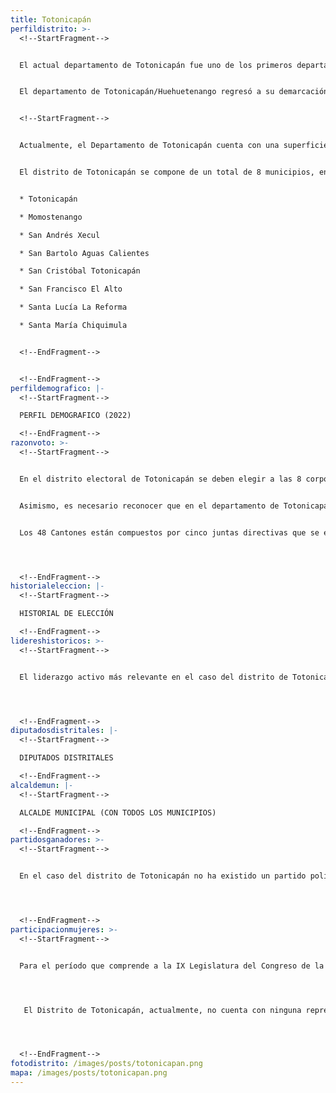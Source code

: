 ```yaml
---
title: Totonicapán
perfildistrito: >-
  <!--StartFragment-->


  El actual departamento de Totonicapán fue uno de los primeros departamentos establecidos tras la anexión a México por la Asamblea Constituyente el 11 de octubre de 1825, junto a otras 6 agrupaciones territoriales. Durante este tiempo, los actuales departamentos de Quiché, Totonicapán y Huehuetenango (y sus municipios correspondientes) eran parte de una sola demarcación territorial. En el año 1838, la ciudad de Totonicapán fue un área de mucha influencia para la creación del Estado de Los Altos; aprobado por el Congreso de la República Federal de Centroamérica en ese mismo año.  Este Estado se constituyó en cuatro departamentos: Quetzaltenango, Totonicapán, Sololá y Suchitepéquez. Sin embargo, dicho territorio fue reintegrado a la República de Guatemala en 1840 por el general Rafael Carrera, dando por terminada la separación del Estado de los Altos.


  El departamento de Totonicapán/Huehuetenango regresó a su demarcación previa a la secesión hasta que, posterior a la Reforma Liberal de 1871, el presidente Miguel García Granados emitiera el Decreto No. 52, mismo que separaría el área de Quiché para convertirla en un nuevo departamento. Asimismo, este decreto fomentó en paralelo la creación de otros departamentos entre los que destacan Sololá y el actual Totonicapán.


  <!--StartFragment-->


  Actualmente, el Departamento de Totonicapán cuenta con una superficie de 1,061 km², y una población total de 418,569 habitantes. Estos se subdividen en un 51.04% de población rural y el restante 48.96% de población urbana. Asimismo, el departamento de Totonicapán cuenta con una mayoría de población femenina (53.10%) y predominantemente maya (98%). La edad promedio del departamento es de 26 años, por lo que se puede catalogar como un área predominantemente joven. 


  El distrito de Totonicapán se compone de un total de 8 municipios, entre los que destaca la cabecera departamental del mismo nombre. Estas 8 unidades territoriales son: 


  * Totonicapán 

  * Momostenango

  * San Andrés Xecul

  * San Bartolo Aguas Calientes

  * San Cristóbal Totonicapán

  * San Francisco El Alto

  * Santa Lucía La Reforma

  * Santa María Chiquimula


  <!--EndFragment-->


  <!--EndFragment-->
perfildemografico: |-
  <!--StartFragment-->

  PERFIL DEMOGRAFICO (2022)

  <!--EndFragment-->
razonvoto: >-
  <!--StartFragment-->


  En el distrito electoral de Totonicapán se deben elegir a las 8 corporaciones municipales (alcalde y síndicos) del departamento, correspondientes a los 8 municipios que componen el distrito. Asimismo, los ciudadanos del departamento deben elegir a 4 diputados distritales que les representarán en el Congreso de la República. 


  Asimismo, es necesario reconocer que en el departamento de Totonicapán existe una organización ancestral comunitaria que coexiste con las autoridades y que es reconocida a nivel local y nacional; los 48 Cantones. Esta organización de autoridades indígenas tiene una estructura política y de administración del territorio en cada comunidad del departamento y se encargan del cuidado, protección y conservación histórica del bosque comunal de Totonicapán. 


  Los 48 Cantones están compuestos por cinco juntas directivas que se encargan de cuidar el patrimonio histórico y natural del departamento y son electas de manera democrática a través de asambleas celebradas cada 14 meses. Si bien la organización de los 48 cantones no se encuentra dentro de la estructura institucional del Gobierno o administración pública de Guatemala, la misma goza de enorme legitimidad e incide directamente en la toma de decisiones en el departamento. 




  <!--EndFragment-->
historialeleccion: |-
  <!--StartFragment-->

  HISTORIAL DE ELECCIÓN

  <!--EndFragment-->
lidereshistoricos: >-
  <!--StartFragment-->


  El liderazgo activo más relevante en el caso del distrito de Totonicapán es el del actual alcalde de Totonicapán, cabecera municipal del departamento, Luis Alfredo Herrera Amado. El jefe edil de Totonicapán ha estado en la contienda por el cargo desde el proceso electoral del 2011, mismo en el que formó parte de la coalición partidaria Gran Alianza Nacional -GANA- y siendo derrotado por el entonces alcalde Juan Higinio Yax. No obstante, para el siguiente proceso electoral en el año 2015, Herrera Amado cambió de vehículo electoral y pasó a formar parte del partido LÍDER para hacerse finalmente con el cargo de la jefatura edil, derrotando al longevo Yax. Actualmente, el alcalde Herrera fue nuevamente electo para el período de 2020 - 2024, esta vez con el partido de la Unidad Nacional de la Esperanza -UNE-; consolidándose como un liderazgo emergente y ganando aún más adeptos dentro del departamento de Totonicapán. 




  <!--EndFragment-->
diputadosdistritales: |-
  <!--StartFragment-->

  DIPUTADOS DISTRITALES

  <!--EndFragment-->
alcaldemun: |-
  <!--StartFragment-->

  ALCALDE MUNICIPAL (CON TODOS LOS MUNICIPIOS)

  <!--EndFragment-->
partidosganadores: >-
  <!--StartFragment-->


  En el caso del distrito de Totonicapán no ha existido un partido político que pueda mantener su caudal político en el paso de un proceso electoral a otro. Durante los últimos tres procesos electorales, un total de siete partidos políticos se han repartido los cuatro escaños que se disputan en el distrito por cada elección. Únicamente el partido LÍDER y el Partido Patriota fueron capaces de asegurarse dos de los cuatro escaños en el proceso electoral del año 2015 y el proceso electoral de 2011 respectivamente. 




  <!--EndFragment-->
participacionmujeres: >-
  <!--StartFragment-->


  Para el período que comprende a la IX Legislatura del Congreso de la República de Guatemala (2020 - 2024), únicamente fueron electas 31 mujeres del total de 160 diputados que componen el hemiciclo parlamentario. Es decir, dicha Legislatura cuenta con un aproximado del 20% de representación política de la mujer; una de las cifras más bajas de representación femenina a nivel latinoamericano. 




   El Distrito de Totonicapán, actualmente, no cuenta con ninguna representante de género femenino en el Legislativo. Esta subrepresentación femenina es tal, que en los últimos tres procesos electorales estudiados, no ha existido ninguna diputada por Totonicapán en el Congreso de la República. 




  <!--EndFragment-->
fotodistrito: /images/posts/totonicapan.png
mapa: /images/posts/totonicapan.png
---
```

